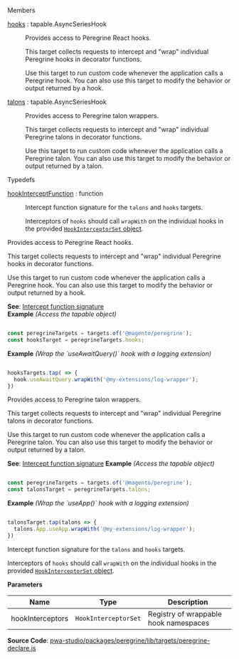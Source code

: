 
Members

<dl>
<dt><a href="#hooks">hooks</a> : <inlineCode>tapable.AsyncSeriesHook</inlineCode></dt>
<dd>

Provides access to Peregrine React hooks.

This target collects requests to intercept and "wrap" individual Peregrine
hooks in decorator functions.

Use this target to run custom code whenever the application calls a
Peregrine hook.
You can also use this target to modify the behavior or output returned by
a hook.

</dd>
<dt><a href="#talons">talons</a> : <inlineCode>tapable.AsyncSeriesHook</inlineCode></dt>
<dd>

Provides access to Peregrine talon wrappers.

This target collects requests to intercept and "wrap" individual Peregrine
talons in decorator functions.

Use this target to run custom code whenever the application calls a
Peregrine talon.
You can also use this target to modify the behavior or output returned by
a talon.

</dd>
</dl>

Typedefs

<dl>
<dt><a href="#hookInterceptFunction">hookInterceptFunction</a> : <inlineCode>function</inlineCode></dt>
<dd>

Intercept function signature for the `talons` and `hooks` targets.

Interceptors of `hooks` should call `wrapWith` on the individual hooks in
the provided [`HookInterceptorSet` object](https://developer.adobe.com/commerce/pwa-studio/tutorials/targets/modify-talon-results/).

</dd>
</dl>

Provides access to Peregrine React hooks.

This target collects requests to intercept and "wrap" individual Peregrine
hooks in decorator functions.

Use this target to run custom code whenever the application calls a
Peregrine hook.
You can also use this target to modify the behavior or output returned by
a hook.

**See**: [Intercept function signature](#hookInterceptFunction)  
**Example** *(Access the tapable object)*

```js

const peregrineTargets = targets.of('@magento/peregrine');
const hooksTarget = peregrineTargets.hooks;
```

**Example** *(Wrap the &#x60;useAwaitQuery()&#x60; hook  with a logging extension)*

```js

hooksTargets.tap( => {
  hook.useAwaitQuery.wrapWith('@my-extensions/log-wrapper');
})
```

Provides access to Peregrine talon wrappers.

This target collects requests to intercept and "wrap" individual Peregrine
talons in decorator functions.

Use this target to run custom code whenever the application calls a
Peregrine talon.
You can also use this target to modify the behavior or output returned by
a talon.

**See**: [Intercept function signature](#hookInterceptFunction)
**Example** *(Access the tapable object)*

```js

const peregrineTargets = targets.of('@magento/peregrine');
const talonsTarget = peregrineTargets.talons;

```

**Example** *(Wrap the &#x60;useApp()&#x60; hook  with a logging extension)*

```js

talonsTarget.tap(talons => {
  talons.App.useApp.wrapWith('@my-extensions/log-wrapper');
})
```

Intercept function signature for the `talons` and `hooks` targets.

Interceptors of `hooks` should call `wrapWith` on the individual hooks in
the provided [`HookInterceptorSet` object](https://developer.adobe.com/commerce/pwa-studio/tutorials/targets/modify-talon-results/).

**Parameters**

| Name | Type | Description |
| --- | --- | --- |
| hookInterceptors | `HookInterceptorSet` | Registry of wrappable hook namespaces |

**Source Code**: [pwa-studio/packages/peregrine/lib/targets/peregrine-declare.js](https://github.com/magento/pwa-studio/blob/develop/packages/peregrine/lib/targets/peregrine-declare.js)
